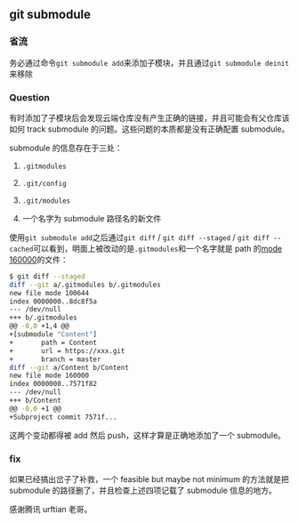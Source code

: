 ## git submodule

### 省流

务必通过命令`git submodule add`来添加子模块，并且通过`git submodule deinit`来移除

### Question

有时添加了子模块后会发现云端仓库没有产生正确的链接，并且可能会有父仓库该如何 track submodule 的问题。这些问题的本质都是没有正确配置 submodule。

submodule 的信息存在于三处：

1. `.gitmodules`

2. `.git/config`

3. `.git/modules`

4. 一个名字为 submodule 路径名的新文件

使用`git submodule add`之后通过`git diff` / `git diff --staged` / `git diff --cached`可以看到，明面上被改动的是`.gitmodules`和一个名字就是 path 的[mode 160000](https://git-scm.com/book/en/v2/Git-Tools-Submodules)的文件：

```bash
$ git diff --staged
diff --git a/.gitmodules b/.gitmodules
new file mode 100644
index 0000000..8dc8f5a
--- /dev/null
+++ b/.gitmodules
@@ -0,0 +1,4 @@
+[submodule "Content"]
+       path = Content
+       url = https://xxx.git
+       branch = master
diff --git a/Content b/Content
new file mode 160000
index 0000000..7571f82
--- /dev/null
+++ b/Content
@@ -0,0 +1 @@
+Subproject commit 7571f...
```

这两个变动都得被 add 然后 push，这样才算是正确地添加了一个 submodule。

### fix

如果已经搞出岔子了补救，一个 feasible but maybe not minimum 的方法就是把 submodule 的路径删了，并且检查上述四项记载了 submodule 信息的地方。

感谢腾讯 urftian 老哥。
